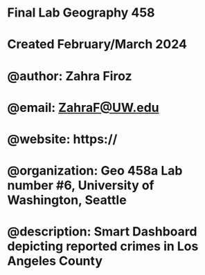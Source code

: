 # Final Lab Geography 458
# Created February/March 2024
# @author:          Zahra Firoz
# @email:           ZahraF@UW.edu
# @website:         https://
# @organization:    Geo 458a Lab number #6, University of Washington, Seattle
# @description:     Smart Dashboard depicting reported crimes in Los Angeles County
